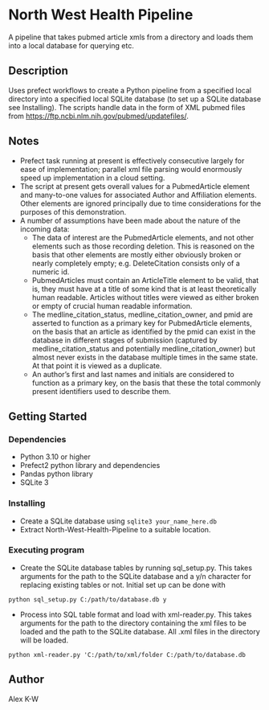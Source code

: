 # North West Health Pipeline

A pipeline that takes pubmed article xmls from a directory and loads them into a local database for querying etc.

## Description

Uses prefect workflows to create a Python pipeline from a specified local directory into a specified local SQLite database (to set up a SQLite database see Installing). The scripts handle data in the form of XML pubmed files from https://ftp.ncbi.nlm.nih.gov/pubmed/updatefiles/.

## Notes

* Prefect task running at present is effectively consecutive largely for ease of implementation; parallel xml file parsing would enormously speed up implementation in a cloud setting.
* The script at present gets overall values for a PubmedArticle element and many-to-one values for associated Author and Affiliation elements. Other elements are ignored principally due to time considerations for the purposes of this demonstration.
* A number of assumptions have been made about the nature of the incoming data:
    * The data of interest are the PubmedArticle elements, and not other elements such as those recording deletion. This is reasoned on the basis that other elements are mostly either obviously broken or nearly completely empty; e.g. DeleteCitation consists only of a numeric id.
    * PubmedArticles must contain an ArticleTitle element to be valid, that is, they must have at a title of some kind that is at least theoretically human readable. Articles without titles were viewed as either broken or empty of crucial human readable information.
    * The medline_citation_status, medline_citation_owner, and pmid are asserted to function as a primary key for PubmedArticle elements, on the basis that an article as identified by the pmid can exist in the database in different stages of submission (captured by medline_citation_status and potentially medline_citation_owner) but almost never exists in the database multiple times in the same state. At that point it is viewed as a duplicate.
    * An author’s first and last names and initials are considered to function as a primary key, on the basis that these the total commonly present identifiers used to describe them.

## Getting Started

### Dependencies

* Python 3.10 or higher
* Prefect2 python library and dependencies
* Pandas python library
* SQLite 3

### Installing

* Create a SQLite database using ```sqlite3 your_name_here.db```
* Extract North-West-Health-Pipeline to a suitable location.

### Executing program

* Create the SQLite database tables by running sql_setup.py. This takes arguments for the path to the SQLite database and a y/n character for replacing existing tables or not. Initial set up can be done with
```
python sql_setup.py C:/path/to/database.db y
```
* Process into SQL table format and load with xml-reader.py. This takes arguments for the path to the directory containing the xml files to be loaded and the path to the SQLite database. All .xml files in the directory will be loaded.
```
python xml-reader.py 'C:/path/to/xml/folder C:/path/to/database.db
```

## Author

Alex K-W